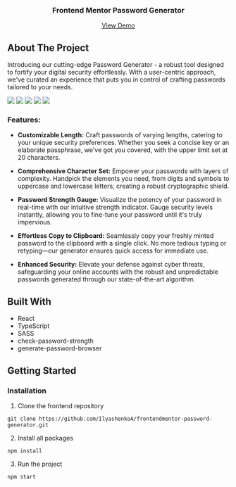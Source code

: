 <br/>
<p align="center">
  <h3 align="center">Frontend Mentor Password Generator</h3>

  <p align="center">
    <a href="https://frontendmentor-password-generator.vercel.app/">View Demo</a>
  </p>
</p>

## About The Project

Introducing our cutting-edge Password Generator - a robust tool designed to fortify your digital security effortlessly. With a user-centric approach, we've curated an experience that puts you in control of crafting passwords tailored to your needs.

<img src="https://github.com/IlyashenkoA/frontendmentor-password-generator/assets/12977611/2c39131e-d8a9-46f7-8243-fbc51dd056d3" />
<img src="https://github.com/IlyashenkoA/frontendmentor-password-generator/assets/12977611/40e0cef6-4ded-4b9e-a744-5df23d3d811b" />
<img src="https://github.com/IlyashenkoA/frontendmentor-password-generator/assets/12977611/921591b9-1344-4fb3-b57b-641a51c7c7c6" />
<img src="https://github.com/IlyashenkoA/frontendmentor-password-generator/assets/12977611/868f4424-50db-4daa-a0d1-17e86e3e7906" />
<img src="https://github.com/IlyashenkoA/frontendmentor-password-generator/assets/12977611/95284a61-b39c-4a59-80c7-996bcb3537c8" />


### Features:

* <b>Customizable Length:</b> Craft passwords of varying lengths, catering to your unique security preferences. Whether you seek a concise key or an elaborate passphrase, we've got you covered, with the upper limit set at 20 characters.

* <b>Comprehensive Character Set:</b> Empower your passwords with layers of complexity. Handpick the elements you need, from digits and symbols to uppercase and lowercase letters, creating a robust cryptographic shield.

* <b>Password Strength Gauge:</b> Visualize the potency of your password in real-time with our intuitive strength indicator. Gauge security levels instantly, allowing you to fine-tune your password until it's truly impervious.

* <b>Effortless Copy to Clipboard:</b> Seamlessly copy your freshly minted password to the clipboard with a single click. No more tedious typing or retyping—our generator ensures quick access for immediate use.

* <b>Enhanced Security:</b> Elevate your defense against cyber threats, safeguarding your online accounts with the robust and unpredictable passwords generated through our state-of-the-art algorithm.

## Built With

* React
* TypeScript
* SASS
* check-password-strength
* generate-password-browser

## Getting Started

### Installation

1. Clone the frontend repository

```
git clone https://github.com/IlyashenkoA/frontendmentor-password-generator.git
```

2. Install all packages

```
npm install
```

3. Run the project

```
npm start
```  
